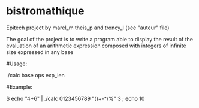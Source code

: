 # bistromathique
Epitech project by marel_m theis_p and troncy_l (see "auteur" file)

The goal of the project is to write a program able to display the result of the evaluation of an arithmetic expression composed with integers of infinite size expressed in any base

#Usage:

./calc base ops exp_len

#Example:

$ echo "4+6" | ./calc 0123456789 "()+-*/%" 3 ; echo
10

